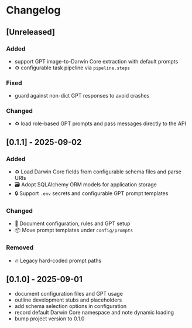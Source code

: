 # Changelog

## [Unreleased]

### Added
- support GPT image-to-Darwin Core extraction with default prompts
- :gear: configurable task pipeline via `pipeline.steps`

### Fixed
- guard against non-dict GPT responses to avoid crashes

### Changed
- :recycle: load role-based GPT prompts and pass messages directly to the API

## [0.1.1] - 2025-09-02

### Added
- :recycle: Load Darwin Core fields from configurable schema files and parse URIs
- :card_file_box: Adopt SQLAlchemy ORM models for application storage
- :lock: Support `.env` secrets and configurable GPT prompt templates

### Changed
- :memo: Document configuration, rules and GPT setup
- :package: Move prompt templates under `config/prompts`

### Removed
- :fire: Legacy hard-coded prompt paths

## [0.1.0] - 2025-09-01

- document configuration files and GPT usage
- outline development stubs and placeholders
- add schema selection options in configuration
- record default Darwin Core namespace and note dynamic loading
- bump project version to 0.1.0
